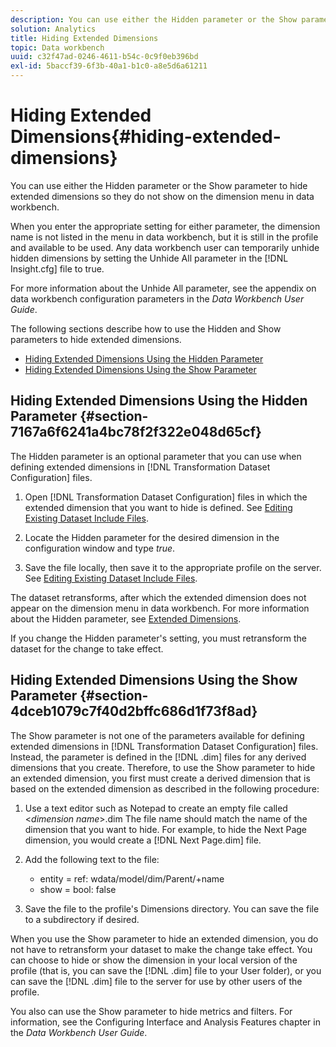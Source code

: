 ```yaml
---
description: You can use either the Hidden parameter or the Show parameter to hide extended dimensions so they do not show on the dimension menu in data workbench.
solution: Analytics
title: Hiding Extended Dimensions
topic: Data workbench
uuid: c32f47ad-0246-4611-b54c-0c9f0eb396bd
exl-id: 5baccf39-6f3b-40a1-b1c0-a8e5d6a61211
---
```

# Hiding Extended Dimensions{#hiding-extended-dimensions}

You can use either the Hidden parameter or the Show parameter to hide extended dimensions so they do not show on the dimension menu in data workbench.

 When you enter the appropriate setting for either parameter, the dimension name is not listed in the menu in data workbench, but it is still in the profile and available to be used. Any data workbench user can temporarily unhide hidden dimensions by setting the Unhide All parameter in the [!DNL Insight.cfg] file to true.

For more information about the Unhide All parameter, see the appendix on data workbench configuration parameters in the *Data Workbench User Guide*.

The following sections describe how to use the Hidden and Show parameters to hide extended dimensions.

* [Hiding Extended Dimensions Using the Hidden Parameter](../../../../home/c-dataset-const-proc/c-dataset-config-tools/c-hide-dataset-comp/c-hide-ex-dim.md#section-7167a6f6241a4bc78f2f322e048d65cf) 
* [Hiding Extended Dimensions Using the Show Parameter](../../../../home/c-dataset-const-proc/c-dataset-config-tools/c-hide-dataset-comp/c-hide-ex-dim.md#section-4dceb1079c7f40d2bffc686d1f73f8ad)

## Hiding Extended Dimensions Using the Hidden Parameter {#section-7167a6f6241a4bc78f2f322e048d65cf}

The Hidden parameter is an optional parameter that you can use when defining extended dimensions in [!DNL Transformation Dataset Configuration] files.

1. Open [!DNL Transformation Dataset Configuration] files in which the extended dimension that you want to hide is defined. See [Editing Existing Dataset Include Files](../../../../home/c-dataset-const-proc/c-dataset-inc-files/c-work-dataset-inc-files/t-edit-ex-dataset-inc-files.md#task-456c04e38ebc425fb35677a6bb6aa077). 

1. Locate the Hidden parameter for the desired dimension in the configuration window and type *true*. 
1. Save the file locally, then save it to the appropriate profile on the server. See [Editing Existing Dataset Include Files](../../../../home/c-dataset-const-proc/c-dataset-inc-files/c-work-dataset-inc-files/t-edit-ex-dataset-inc-files.md#task-456c04e38ebc425fb35677a6bb6aa077).

The dataset retransforms, after which the extended dimension does not appear on the dimension menu in data workbench. For more information about the Hidden parameter, see [Extended Dimensions](../../../../home/c-dataset-const-proc/c-ex-dim/c-abt-ex-dim.md).

If you change the Hidden parameter's setting, you must retransform the dataset for the change to take effect.

## Hiding Extended Dimensions Using the Show Parameter {#section-4dceb1079c7f40d2bffc686d1f73f8ad}

The Show parameter is not one of the parameters available for defining extended dimensions in [!DNL Transformation Dataset Configuration] files. Instead, the parameter is defined in the [!DNL .dim] files for any derived dimensions that you create. Therefore, to use the Show parameter to hide an extended dimension, you first must create a derived dimension that is based on the extended dimension as described in the following procedure:

1. Use a text editor such as Notepad to create an empty file called <*dimension name*>.dim The file name should match the name of the dimension that you want to hide. For example, to hide the Next Page dimension, you would create a [!DNL Next Page.dim] file. 

1. Add the following text to the file:

    * entity = ref: wdata/model/dim/Parent/+name 
    * show = bool: false

1. Save the file to the profile's Dimensions directory. You can save the file to a subdirectory if desired.

When you use the Show parameter to hide an extended dimension, you do not have to retransform your dataset to make the change take effect. You can choose to hide or show the dimension in your local version of the profile (that is, you can save the [!DNL .dim] file to your User folder), or you can save the [!DNL .dim] file to the server for use by other users of the profile.

You also can use the Show parameter to hide metrics and filters. For information, see the Configuring Interface and Analysis Features chapter in the *Data Workbench User Guide*.
